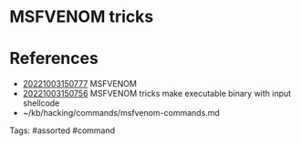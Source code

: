# MSFVENOM tricks

# References
- [20221003150777](/zet/20221003150777/README.md) MSFVENOM
- [20221003150756](/zet/20221003150756/README.md) MSFVENOM tricks make executable binary with input shellcode
- ~/kb/hacking/commands/msfvenom-commands.md

Tags:
    #assorted #command
